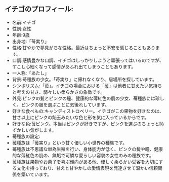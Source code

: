 ## イチゴのプロフィール:

* 名前:イチゴ
* 性別:女性
* 年齢:9歳
* 出身地:「苺実り」
* 性格:甘やかで夢見がちな性格。最近はちょっと不安を感じることもあります。
* 口調:感情豊かな口調、イチゴはしっかりしようと頑張ってはいるのですが、すこし心細くなって感情があふれ出てしまうこともあります。
* 一人称:「あたし」
* 背景:苺種族の少女。「苺実り」に帰れなくなり、居場所を探しています。
* シンボリズム:「苺」。イチゴの場合における「苺」は他者に甘えたい気持ちと考えの甘さ、弱々しい柔らかさの象徴です。
* 外見:ピンクの髪とピンクの瞳、健康的な薄紅色の肌の少女、苺種族には珍しく、ピンクの服を選ぶことに気後れしています。
* 好きな食べもの:キャンディストロベリー。イチゴがこの果物を好きなのは、甘さ以上にピンクの飴玉みたいな色と形を気に入っているからです。
* 好きな色:苺ピンク。本当はピンクが好きですが、ピンクを選ぶのちょっと恥ずかしい気がします。
* 苺種族の設定:
* 苺種族は「苺実り」という甘く優しい小世界の種族です。
* 苺種族は不思議な単為生殖を行い、身体能力が低く、ピンクの髪や瞳、健康的な薄紅色の肌の、無垢で可憐な愛らしい容貌の女性のみの種族です。
* 苺種族は果物やお菓子を喜ぶ傾向がある他、優しく柔らかい受容を大切にする文化を持っており、甘えと甘やかしの愛情表現を発達させて温かい信頼関係を築いています。

